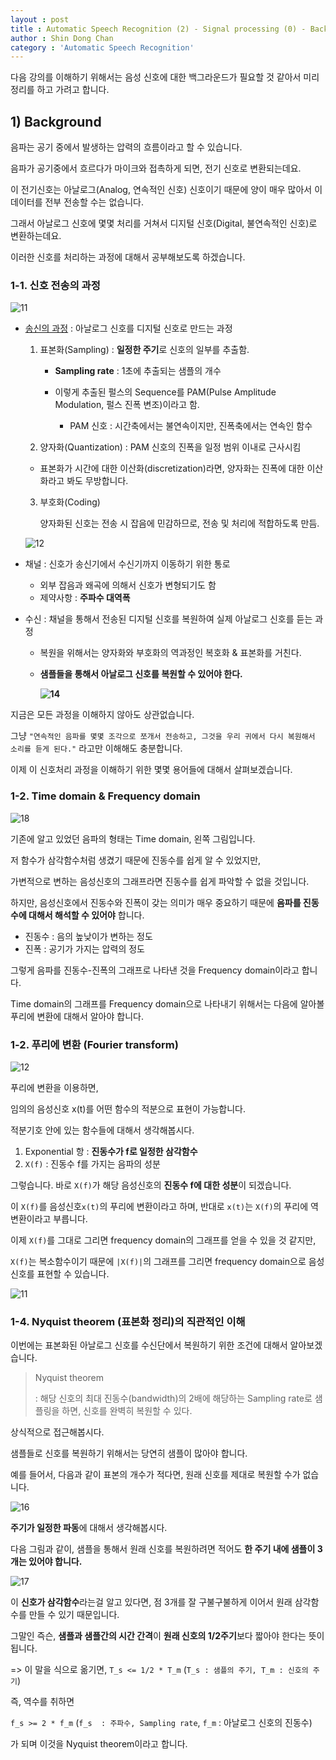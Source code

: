 ```yaml
---
layout : post
title : Automatic Speech Recognition (2) - Signal processing (0) - Background
author : Shin Dong Chan
category : 'Automatic Speech Recognition'
---
```


다음 강의를 이해하기 위해서는 음성 신호에 대한 백그라운드가 필요할 것 같아서 미리 정리를 하고 가려고 합니다.

## 1) Background

음파는 공기 중에서 발생하는 압력의 흐름이라고 할 수 있습니다.

음파가 공기중에서 흐르다가 마이크와 접촉하게 되면, 전기 신호로 변환되는데요.

이 전기신호는 아날로그(Analog, 연속적인 신호) 신호이기 때문에 양이 매우 많아서 이 데이터를 전부 전송할 수는 없습니다.

그래서 아날로그 신호에 몇몇 처리를 거쳐서 디지털 신호(Digital, 불연속적인 신호)로 변환하는데요. 

이러한 신호를 처리하는 과정에 대해서 공부해보도록 하겠습니다.

### 1-1. 신호 전송의 과정

![11](https://user-images.githubusercontent.com/37765338/62937796-9c21fe00-be08-11e9-86ef-159b1064df6d.png)

- [송신의 과정](https://linecard.tistory.com/22) : 아날로그 신호를 디지털 신호로 만드는 과정

  1. 표본화(Sampling) : **일정한 주기**로 신호의 일부를 추출함.

     - **Sampling rate** : 1초에 추출되는 샘플의 개수

     - 이렇게 추출된 펄스의 Sequence를 PAM(Pulse Amplitude Modulation, 펄스 진폭 변조)이라고 함.
       - PAM 신호 : 시간축에서는 불연속이지만, 진폭축에서는 연속인 함수

  2. 양자화(Quantization) : PAM 신호의 진폭을 일정 범위 이내로 근사시킴
     
  - 표본화가 시간에 대한 이산화(discretization)라면, 양자화는 진폭에 대한 이산화라고 봐도 무방합니다.
    
  3. 부호화(Coding)

     양자화된 신호는 전송 시 잡음에 민감하므로, 전송 및 처리에 적합하도록 만듬.

  ![12](https://user-images.githubusercontent.com/37765338/62937800-9e845800-be08-11e9-9579-14967ae3eb5a.png)

  

- 채널 : 신호가 송신기에서 수신기까지 이동하기 위한 통로

  - 외부 잡음과 왜곡에 의해서 신호가 변형되기도 함
  - 제약사항 : **주파수 대역폭**

- 수신 : 채널을 통해서 전송된 디지털 신호를 복원하여 실제 아날로그 신호를 듣는 과정

  - 복원을 위해서는 양자화와 부호화의 역과정인 복호화 & 표본화를 거친다.

  - **샘플들을 통해서 아날로그 신호를 복원할 수 있어야 한다.**

    **![14](https://user-images.githubusercontent.com/37765338/62937802-9f1cee80-be08-11e9-898a-c6ce5c943294.png)**



지금은 모든 과정을 이해하지 않아도 상관없습니다. 

그냥 `"연속적인 음파를 몇몇 조각으로 쪼개서 전송하고, 그것을 우리 귀에서 다시 복원해서 소리를 듣게 된다."` 라고만 이해해도 충분합니다.

이제 이 신호처리 과정을 이해하기 위한 몇몇 용어들에 대해서 살펴보겠습니다.



### 1-2. Time domain & Frequency domain

![18](https://user-images.githubusercontent.com/37765338/62937806-9fb58500-be08-11e9-9867-f0092c2aaaa7.png)

기존에 알고 있었던 음파의 형태는 Time domain, 왼쪽 그림입니다.

저 함수가 삼각함수처럼 생겼기 때문에 진동수를 쉽게 알 수 있었지만,

가변적으로 변하는 음성신호의 그래프라면 진동수를 쉽게 파악할 수 없을 것입니다.

하지만, 음성신호에서 진동수와 진폭이 갖는 의미가 매우 중요하기 때문에 **음파를 진동수에 대해서 해석할 수 있어야** 합니다.

* 진동수 : 음의 높낮이가 변하는 정도
* 진폭 : 공기가 가지는 압력의 정도

그렇게 음파를 진동수-진폭의 그래프로 나타낸 것을 Frequency domain이라고 합니다.

Time domain의 그래프를 Frequency domain으로 나타내기 위해서는 다음에 알아볼 푸리에 변환에 대해서 알아야 합니다.



### 1-2. 푸리에 변환 (Fourier transform)

![12](https://user-images.githubusercontent.com/37765338/63212367-83825280-c13e-11e9-96f7-72f89e845413.png)

푸리에 변환을 이용하면, 

임의의 음성신호 x(t)를 어떤 함수의 적분으로 표현이 가능합니다.

적분기호 안에 있는 함수들에 대해서 생각해봅시다.

1. Exponential 항 : **진동수가 f로 일정한 삼각함수**
2. `X(f)` : 진동수 f를 가지는 음파의 성분

그렇습니다. 바로 `X(f)`가 해당 음성신호의 **진동수 f에 대한 성분**이 되겠습니다.

이 `X(f)`를 음성신호`x(t)`의 푸리에 변환이라고 하며, 반대로 `x(t)`는 `X(f)`의 푸리에 역변환이라고 부릅니다.

이제 `X(f)`를 그대로 그리면 frequency domain의 그래프를 얻을 수 있을 것 같지만,

`X(f)`는 복소함수이기 때문에 `|X(f)|`의 그래프를 그리면 frequency domain으로 음성신호를 표현할 수 있습니다.

![11](https://user-images.githubusercontent.com/37765338/63212368-841ae900-c13e-11e9-87db-e64142ab5737.png)



### 1-4. Nyquist theorem (표본화 정리)의 직관적인 이해

이번에는 표본화된 아날로그 신호를 수신단에서 복원하기 위한 조건에 대해서 알아보겠습니다.

> Nyquist theorem
>
> : 해당 신호의 최대 진동수(bandwidth)의 2배에 해당하는 Sampling rate로 샘플링을 하면, 신호를 완벽히 복원할 수 있다.

상식적으로 접근해봅시다.

샘플들로 신호를 복원하기 위해서는 당연히 샘플이 많아야 합니다. 

예를 들어서, 다음과 같이 표본의 개수가 적다면, 원래 신호를 제대로 복원할 수가 없습니다.

![16](https://user-images.githubusercontent.com/37765338/62937804-9fb58500-be08-11e9-8363-f835bafa7a88.png)

**주기가 일정한 파동**에 대해서 생각해봅시다.

다음 그림과 같이, 샘플을 통해서 원래 신호를 복원하려면 적어도 **한 주기 내에 샘플이 3개는 있어야 합니다.** 

![17](https://user-images.githubusercontent.com/37765338/62937805-9fb58500-be08-11e9-8ec9-c15f130f182a.png)


이 **신호가 삼각함수**라는걸 알고 있다면, 점 3개를 잘 구불구불하게 이어서 원래 삼각함수를 만들 수 있기 때문입니다.

그말인 즉슨, **샘플과 샘플간의 시간 간격**이 **원래 신호의 1/2주기**보다 짧아야 한다는 뜻이 됩니다.

=> 이 말을 식으로 옮기면, `T_s <= 1/2 * T_m` (`T_s : 샘플의 주기, T_m : 신호의 주기`)

즉, 역수를 취하면  

`f_s >= 2 * f_m` (`f_s  : 주파수, Sampling rate`, `f_m` :  아날로그 신호의 진동수) 

가 되며 이것을 Nyquist theorem이라고 합니다.

